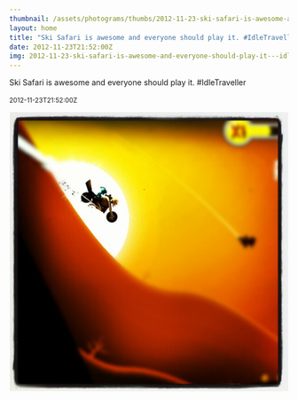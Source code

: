 ```yaml
---
thumbnail: /assets/photograms/thumbs/2012-11-23-ski-safari-is-awesome-and-everyone-should-play-it---idletraveller.jpg
layout: home
title: "Ski Safari is awesome and everyone should play it. #IdleTraveller"
date: 2012-11-23T21:52:00Z
img: 2012-11-23-ski-safari-is-awesome-and-everyone-should-play-it---idletraveller.jpg
---
```


Ski Safari is awesome and everyone should play it. #IdleTraveller

<small>2012-11-23T21:52:00Z</small>

![Ski Safari is awesome and everyone should play it. #IdleTraveller](/assets/photograms/original/2012-11-23-ski-safari-is-awesome-and-everyone-should-play-it---idletraveller.jpg)
